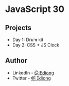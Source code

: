 # JavaScript 30

## Projects

- Day 1: Drum kit
- Day 2: CSS + JS Clock

## Author

- LinkedIn - [@IEdiong](https://www.linkedin.com/in/iediong)
- Twitter - [@IEdiong](https://www.twitter.com/iediong)
